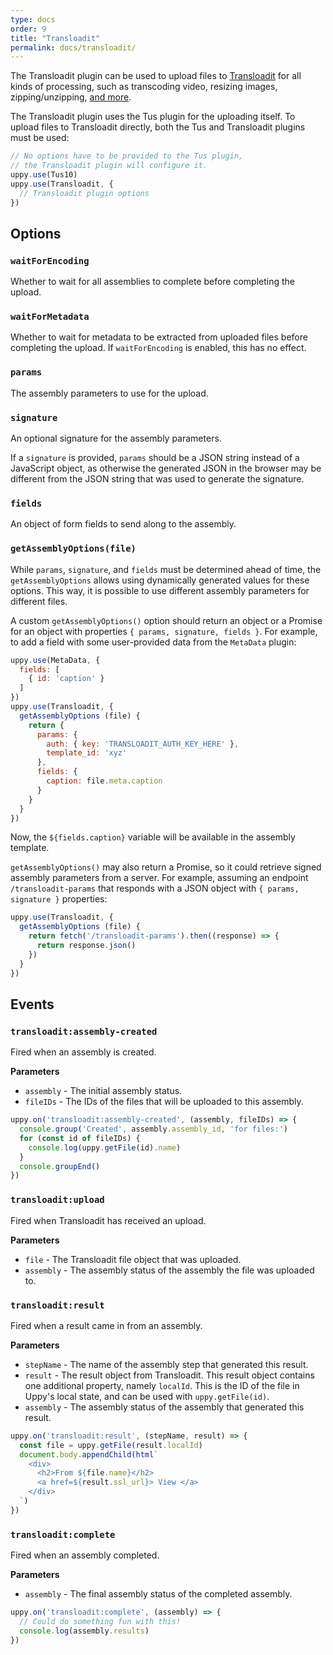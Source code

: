 ```yaml
---
type: docs
order: 9
title: "Transloadit"
permalink: docs/transloadit/
---
```


The Transloadit plugin can be used to upload files to [Transloadit](https://transloadit.com/) for all kinds of processing, such as transcoding video, resizing images, zipping/unzipping, [and more](https://transloadit.com/services/).

The Transloadit plugin uses the Tus plugin for the uploading itself.
To upload files to Transloadit directly, both the Tus and Transloadit plugins must be used:

```js
// No options have to be provided to the Tus plugin,
// the Transloadit plugin will configure it.
uppy.use(Tus10)
uppy.use(Transloadit, {
  // Transloadit plugin options
})
```

## Options

### `waitForEncoding`

Whether to wait for all assemblies to complete before completing the upload.

### `waitForMetadata`

Whether to wait for metadata to be extracted from uploaded files before completing the upload.
If `waitForEncoding` is enabled, this has no effect.

### `params`

The assembly parameters to use for the upload.

### `signature`

An optional signature for the assembly parameters.

If a `signature` is provided, `params` should be a JSON string instead of a JavaScript object, as otherwise the generated JSON in the browser may be different from the JSON string that was used to generate the signature.

### `fields`

An object of form fields to send along to the assembly.

### `getAssemblyOptions(file)`

While `params`, `signature`, and `fields` must be determined ahead of time, the `getAssemblyOptions` allows using dynamically generated values for these options.
This way, it is possible to use different assembly parameters for different files.

A custom `getAssemblyOptions()` option should return an object or a Promise for an object with properties `{ params, signature, fields }`.
For example, to add a field with some user-provided data from the `MetaData` plugin:

```js
uppy.use(MetaData, {
  fields: [
    { id: 'caption' }
  ]
})
uppy.use(Transloadit, {
  getAssemblyOptions (file) {
    return {
      params: {
        auth: { key: 'TRANSLOADIT_AUTH_KEY_HERE' },
        template_id: 'xyz'
      },
      fields: {
        caption: file.meta.caption
      }
    }
  }
})
```

Now, the `${fields.caption}` variable will be available in the assembly template.

`getAssemblyOptions()` may also return a Promise, so it could retrieve signed assembly parameters from a server.
For example, assuming an endpoint `/transloadit-params` that responds with a JSON object with `{ params, signature }` properties:

```js
uppy.use(Transloadit, {
  getAssemblyOptions (file) {
    return fetch('/transloadit-params').then((response) => {
      return response.json()
    })
  }
})
```

## Events

### `transloadit:assembly-created`

Fired when an assembly is created.

**Parameters**

  - `assembly` - The initial assembly status.
  - `fileIDs` - The IDs of the files that will be uploaded to this assembly.

```js
uppy.on('transloadit:assembly-created', (assembly, fileIDs) => {
  console.group('Created', assembly.assembly_id, 'for files:')
  for (const id of fileIDs) {
    console.log(uppy.getFile(id).name)
  }
  console.groupEnd()
})
```

### `transloadit:upload`

Fired when Transloadit has received an upload.

**Parameters**

  - `file` - The Transloadit file object that was uploaded.
  - `assembly` - The assembly status of the assembly the file was uploaded to.

### `transloadit:result`

Fired when a result came in from an assembly.

**Parameters**

  - `stepName` - The name of the assembly step that generated this result.
  - `result` - The result object from Transloadit.
    This result object contains one additional property, namely `localId`.
    This is the ID of the file in Uppy's local state, and can be used with `uppy.getFile(id)`.
  - `assembly` - The assembly status of the assembly that generated this result.

```js
uppy.on('transloadit:result', (stepName, result) => {
  const file = uppy.getFile(result.localId)
  document.body.appendChild(html`
    <div>
      <h2>From ${file.name}</h2>
      <a href=${result.ssl_url}> View </a>
    </div>
  `)
})
```

### `transloadit:complete`

Fired when an assembly completed.

**Parameters**

  - `assembly` - The final assembly status of the completed assembly.

```js
uppy.on('transloadit:complete', (assembly) => {
  // Could do something fun with this!
  console.log(assembly.results)
})
```
